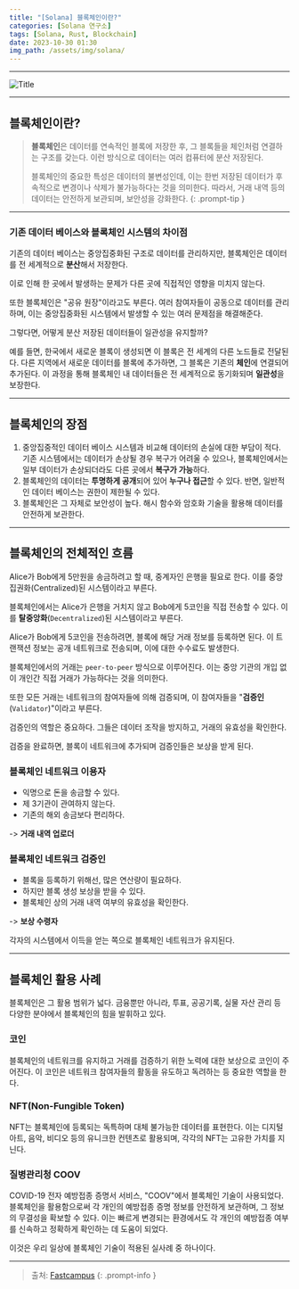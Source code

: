 ```yaml
---
title: "[Solana] 블록체인이란?"
categories: [Solana 연구소]
tags: [Solana, Rust, Blockchain]
date: 2023-10-30 01:30
img_path: /assets/img/solana/
---
```


---

![Title](solana_title.png)

---

## **블록체인이란?**

> **블록체인**은 데이터를 연속적인 블록에 저장한 후, 그 블록들을 체인처럼 연결하는 구조를 갖는다. 이런 방식으로 데이터는 여러 컴퓨터에 분산 저장된다.
>
> 블록체인의 중요한 특성은 데이터의 불변성인데, 이는 한번 저장된 데이터가 후속적으로 변경이나 삭제가 불가능하다는 것을 의미한다. 따라서, 거래 내역 등의 데이터는 안전하게 보관되며, 보안성을 강화한다.
{: .prompt-tip }

---

### **기존 데이터 베이스와 블록체인 시스템의 차이점**

기존의 데이터 베이스는 중앙집중화된 구조로 데이터를 관리하지만, 블록체인은 데이터를 전 세계적으로 **분산**해서 저장한다.

이로 인해 한 곳에서 발생하는 문제가 다른 곳에 직접적인 영향을 미치지 않는다.

또한 블록체인은 "공유 원장"이라고도 부른다. 여러 참여자들이 공동으로 데이터를 관리하며, 이는 중앙집중화된 시스템에서 발생할 수 있는 여러 문제점을 해결해준다.

그렇다면, 어떻게 분산 저장된 데이터들이 일관성을 유지할까?

예를 들면, 한국에서 새로운 블록이 생성되면 이 블록은 전 세계의 다른 노드들로 전달된다. 다른 지역에서 새로운 데이터를 블록에 추가하면, 그 블록은 기존의 **체인**에 연결되어 추가된다. 이 과정을 통해 블록체인 내 데이터들은 전 세계적으로 동기화되며 **일관성**을 보장한다.

---

## **블록체인의 장점**

1. 중앙집중적인 데이터 베이스 시스템과 비교해 데이터의 손실에 대한 부담이 적다. 기존 시스템에서는 데이터가 손상될 경우 복구가 어려울 수 있으나, 블록체인에서는 일부 데이터가 손상되더라도 다른 곳에서 **복구가 가능**하다.
2. 블록체인의 데이터는 **투명하게 공개**되어 있어 **누구나 접근**할 수 있다. 반면, 일반적인 데이터 베이스는 권한이 제한될 수 있다.
3. 블록체인은 그 자체로 보안성이 높다. 해시 함수와 암호화 기술을 활용해 데이터를 안전하게 보관한다.

---

## **블록체인의 전체적인 흐름**

Alice가 Bob에게 5만원을 송금하려고 할 때, 중계자인 은행을 필요로 한다. 이를 중앙집권화(Centralized)된 시스템이라고 부른다.

블록체인에서는 Alice가 은행을 거치지 않고 Bob에게 5코인을 직접 전송할 수 있다. 이를 **탈중앙화**(`Decentralized`)된 시스템이라고 부른다.

Alice가 Bob에게 5코인을 전송하려면, 블록에 해당 거래 정보를 등록하면 된다. 이 트랜잭션 정보는 공개 네트워크로 전송되며, 이에 대한 수수료도 발생한다.

블록체인에서의 거래는 `peer-to-peer` 방식으로 이루어진다. 이는 중앙 기관의 개입 없이 개인간 직접 거래가 가능하다는 것을 의미한다.

또한 모든 거래는 네트워크의 참여자들에 의해 검증되며, 이 참여자들을 "**검증인**(`Validator`)"이라고 부른다.

검증인의 역할은 중요하다. 그들은 데이터 조작을 방지하고, 거래의 유효성을 확인한다.

검증을 완료하면, 블록이 네트워크에 추가되며 검증인들은 보상을 받게 된다.

### **블록체인 네트워크 이용자**

- 익명으로 돈을 송금할 수 있다.
- 제 3기관이 관여하지 않는다.
- 기존의 해외 송금보다 편리하다.

-> **거래 내역 업로더**

### **블록체인 네트워크 검증인**

- 블록을 등록하기 위해선, 많은 연산량이 필요하다.
- 하지만 블록 생성 보상을 받을 수 있다.
- 블록체인 상의 거래 내역 여부의 유효성을 확인한다.

-> **보상 수령자**

각자의 시스템에서 이득을 얻는 쪽으로 블록체인 네트워크가 유지된다.

---

## **블록체인 활용 사례**

블록체인은 그 활용 범위가 넓다. 금융뿐만 아니라, 투표, 공공기록, 실물 자산 관리 등 다양한 분야에서 블록체인의 힘을 발휘하고 있다.

### **코인**

블록체인의 네트워크를 유지하고 거래를 검증하기 위한 노력에 대한 보상으로 코인이 주어진다. 이 코인은 네트워크 참여자들의 활동을 유도하고 독려하는 등 중요한 역할을 한다.

### **NFT(Non-Fungible Token)**

NFT는 블록체인에 등록되는 독특하며 대체 불가능한 데이터를 표현한다. 이는 디지털 아트, 음악, 비디오 등의 유니크한 컨텐츠로 활용되며, 각각의 NFT는 고유한 가치를 지닌다.

### **질병관리청 COOV**

COVID-19 전자 예방접종 증명서 서비스, "COOV"에서 블록체인 기술이 사용되었다. 블록체인을 활용함으로써 각 개인의 예방접종 증명 정보를 안전하게 보관하며, 그 정보의 무결성을 확보할 수 있다. 이는 빠르게 변경되는 환경에서도 각 개인의 예방접종 여부를 신속하고 정확하게 확인하는 데 도움이 되었다.

이것은 우리 일상에 블록체인 기술이 적용된 실사례 중 하나이다.

---

> 출처: [Fastcampus](https://fastcampus.co.kr/dev_online_rustsolana)
{: .prompt-info }
